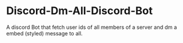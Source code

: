 # Discord-Dm-All-Discord-Bot
A discord Bot that fetch user ids of all members of a server and dm a embed (styled) message to all.
